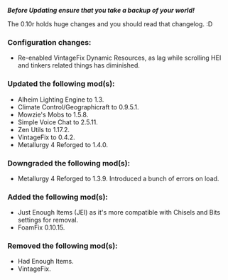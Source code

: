 ***Before Updating ensure that you take a backup of your world!***

The 0.10r holds huge changes and you should read that changelog. :D

### **__Configuration changes:__**
* Re-enabled VintageFix Dynamic Resources, as lag while scrolling HEI and tinkers related things has diminished.

### **__Updated the following mod(s):__**
* Alheim Lighting Engine to 1.3.
* Climate Control/Geographicraft to 0.9.5.1.
* Mowzie's Mobs to 1.5.8.
* Simple Voice Chat to 2.5.11.
* Zen Utils to 1.17.2.
* VintageFix to 0.4.2.
* Metallurgy 4 Reforged to 1.4.0.

### **__Downgraded the following mod(s):__**
* Metallurgy 4 Reforged to 1.3.9. Introduced a bunch of errors on load.

### **__Added the following mod(s):__**
* Just Enough Items (JEI) as it's more compatible with Chisels and Bits settings for removal.
* FoamFix 0.10.15.

### **__Removed the following mod(s):__**
* Had Enough Items.
* VintageFix.